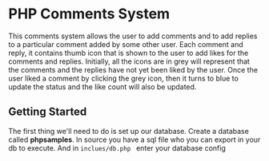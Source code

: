 # PHP Comments System

This comments system allows the user to add comments and to add replies to a particular comment added by some other user. Each comment and reply, it contains thumb icon that is shown to the user to add likes for the comments and replies. Initially, all the icons are in grey will represent that the comments and the replies have not yet been liked by the user. Once the user liked a comment by clicking the grey icon, then it turns to blue to update the status and the like count will also be updated.

## Getting Started

The first thing we'll need to do is set up our database.
Create a database called **phpsamples**. In source you have a sql file who you can export in your db to execute.
And in
`inclues/db.php `
enter your database config
